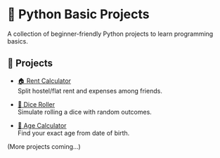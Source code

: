 # 🐍 Python Basic Projects

A collection of beginner-friendly Python projects to learn programming basics.

## 📂 Projects

- [🏠 Rent Calculator](./Rent-Calculator)  
  Split hostel/flat rent and expenses among friends.


- [🎲 Dice Roller](./Dice-Roller)  
  Simulate rolling a dice with random outcomes.


- [📅 Age Calculator](./Age-Calculator)  
  Find your exact age from date of birth.

(More projects coming...)

